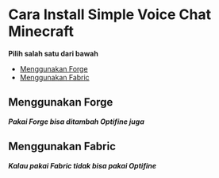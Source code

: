 # Cara Install Simple Voice Chat Minecraft
**Pilih salah satu dari bawah**
- [Menggunakan Forge](#menggunakan-forge)
- [Menggunakan Fabric](#menggunakan-fabric)

## Menggunakan Forge
***Pakai Forge bisa ditambah Optifine juga***

## Menggunakan Fabric
***Kalau pakai Fabric tidak bisa pakai Optifine***
